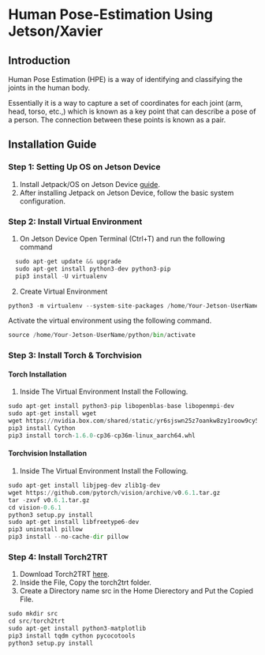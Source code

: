# Human Pose-Estimation Using Jetson/Xavier

## Introduction
Human Pose Estimation (HPE) is a way of identifying and classifying the joints in the human body.

Essentially it is a way to capture a set of coordinates for each joint (arm, head, torso, etc.,) which is known as a key point that can describe a pose of a person. The connection between these points is known as a pair. 

## Installation Guide

### Step 1: Setting Up OS on Jetson Device

1. Install Jetpack/OS on Jetson Device [guide](https://developer.nvidia.com/embedded/learn/get-started-jetson-xavier-nx-devkit).
2. After installing Jetpack on Jetson Device, follow the basic system configuration.

### Step 2: Install Virtual Environment

1. On Jetson Device Open Terminal (Ctrl+T) and run the following command
  ```python
    sudo apt-get update && upgrade
    sudo apt-get install python3-dev python3-pip
    pip3 install -U virtualenv
  ```

2. Create Virtual Environment
  ```python  
  python3 -m virtualenv --system-site-packages /home/Your-Jetson-UserName/python
  ```
  Activate the virtual environment using the following command. </br>
  ```Python
  source /home/Your-Jetson-UserName/python/bin/activate
  ```

### Step 3: Install Torch & Torchvision
#### Torch Installation
1. Inside The Virtual Environment Install the Following.
  ```python
  sudo apt-get install python3-pip libopenblas-base libopenmpi-dev
  sudo apt-get install wget
  wget https://nvidia.box.com/shared/static/yr6sjswn25z7oankw8zy1roow9cy5ur1.whl -O torch-1.6.0-cp36-cp36m-linux_aarch64.whl
  pip3 install Cython
  pip3 install torch-1.6.0-cp36-cp36m-linux_aarch64.whl
  ```
#### Torchvision Installation
1. Inside The Virtual Environment Install the Following.
  ```python
  sudo apt-get install libjpeg-dev zlib1g-dev
  wget https://github.com/pytorch/vision/archive/v0.6.1.tar.gz
  tar -zxvf v0.6.1.tar.gz
  cd vision-0.6.1
  python3 setup.py install
  sudo apt-get install libfreetype6-dev
  pip3 uninstall pillow
  pip3 install --no-cache-dir pillow
  ```
### Step 4: Install Torch2TRT
1. Download Torch2TRT [here](http://bit.ly/2Y8h5fP).
2. Inside the File, Copy the torch2trt folder.
3. Create a Directory name src in the Home Dierectory and Put the Copied File.
  ```python
  sudo mkdir src
  cd src/torch2trt
  sudo apt-get install python3-matplotlib
  pip3 install tqdm cython pycocotools
  python3 setup.py install
  ```
  
